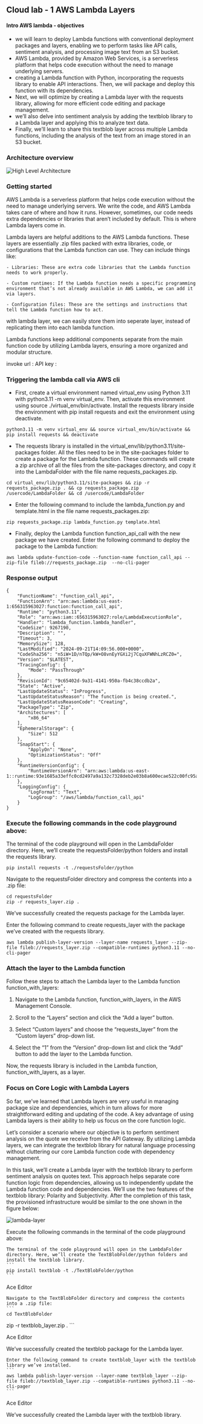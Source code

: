 
## Cloud lab - 1 AWS Lambda Layers

#### Intro AWS lambda - objectives
- we will learn to deploy Lambda functions with conventional deployment packages and layers, enabling we to perform tasks like API calls, sentiment analysis, and processing image text from an S3 bucket.
- AWS Lambda, provided by Amazon Web Services, is a serverless platform that helps code execution without the need to manage underlying servers. 
- creating a Lambda function with Python, incorporating the requests library to enable API interactions. Then, we will package and deploy this function with its dependencies. 
- Next, we will optimize by creating a Lambda layer with the requests library, allowing for more efficient code editing and package management. 
- we’ll also delve into sentiment analysis by adding the textblob library to a Lambda layer and applying this to analyze text data. 
- Finally, we’ll learn to share this textblob layer across multiple Lambda functions, including the analysis of the text from an image stored in an S3 bucket.

### Architecture overview

![High Level Architecture](https://github.com/Ms-Shahid/cloud-labs/blob/master/resoruces/AWS%20Lambda%20Layers.png)


### Getting started 

AWS Lambda is a serverless platform that helps code execution without the need to manage underlying servers. We write the code, and AWS Lambda takes care of where and how it runs. However, sometimes, our code needs extra dependencies or libraries that aren’t included by default. This is where Lambda layers come in.

Lambda layers are helpful additions to the AWS Lambda functions. These layers are essentially .zip files packed with extra libraries, code, or configurations that the Lambda function can use. They can include things like:

    - Libraries: These are extra code libraries that the Lambda function needs to work properly.

    - Custom runtimes: If the Lambda function needs a specific programming environment that’s not already available in AWS Lambda, we can add it via layers.

    - Configuration files: These are the settings and instructions that tell the Lambda function how to act.

with lambda layer, we can easily store them into seperate layer, instead of replicating them into each lambda function. 

Lambda functions keep additional components separate from the main function code by utilizing Lambda layers, ensuring a more organized and modular structure.

invoke url : 
API key : 

### Triggering the lambda call via AWS cli

- First, create a virtual environment named virtual_env using Python 3.11 with python3.11 -m venv virtual_env. Then, activate this environment using source ./virtual_env/bin/activate. Install the requests library inside the environment with pip install requests and exit the environment using deactivate.

```
python3.11 -m venv virtual_env && source virtual_env/bin/activate && pip install requests && deactivate
```

- The requests library is installed in the virtual_env/lib/python3.11/site-packages folder. All the files need to be in the site-packages folder to create a package for the Lambda function. These commands will create a zip archive of all the files from the site-packages directory, and copy it into the LambdaFolder with the file name requests_packages.zip.

```
cd virtual_env/lib/python3.11/site-packages && zip -r requests_package.zip . && cp requests_package.zip /usercode/LambdaFolder && cd /usercode/LambdaFolder
```

- Enter the following command to include the lambda_function.py and template.html in the file name requests_packages.zip:
```
zip requests_package.zip lambda_function.py template.html
```

- Finally, deploy the Lambda function function_api_call with the new package we have created. Enter the following command to deploy the package to the Lambda function:
```
aws lambda update-function-code --function-name function_call_api --zip-file fileb://requests_package.zip  --no-cli-pager
```

### Response output 
```
{
    "FunctionName": "function_call_api",
    "FunctionArn": "arn:aws:lambda:us-east-1:656315963027:function:function_call_api",
    "Runtime": "python3.11",
    "Role": "arn:aws:iam::656315963027:role/LambdaExecutionRole",
    "Handler": "lambda_function.lambda_handler",
    "CodeSize": 9267190,
    "Description": "",
    "Timeout": 3,
    "MemorySize": 128,
    "LastModified": "2024-09-21T14:09:56.000+0000",
    "CodeSha256": "n5iW+1D/nTQp/kW+O8vnEyYGXi2j7CquXFWNhLzRCZ0=",
    "Version": "$LATEST",
    "TracingConfig": {
        "Mode": "PassThrough"
    },
    "RevisionId": "9c65402d-9a31-4141-950a-fb4c38ccdb2a",
    "State": "Active",
    "LastUpdateStatus": "InProgress",
    "LastUpdateStatusReason": "The function is being created.",
    "LastUpdateStatusReasonCode": "Creating",
    "PackageType": "Zip",
    "Architectures": [
        "x86_64"
    ],
    "EphemeralStorage": {
        "Size": 512
    },
    "SnapStart": {
        "ApplyOn": "None",
        "OptimizationStatus": "Off"
    },
    "RuntimeVersionConfig": {
        "RuntimeVersionArn": "arn:aws:lambda:us-east-1::runtime:93e1685a33effc0cd2497a9a132c7328deb2e03b8a600ecae522c00fc95a1c8f"
    },
    "LoggingConfig": {
        "LogFormat": "Text",
        "LogGroup": "/aws/lambda/function_call_api"
    }
}
```

### Execute the following commands in the code playground above:

The terminal of the code playground will open in the LambdaFolder directory. Here, we’ll create the requestsFolder/python folders and install the requests library.
```
pip install requests -t ./requestsFolder/python
```

Navigate to the requestsFolder directory and compress the contents into a .zip file:
```
cd requestsFolder
zip -r requests_layer.zip .
```

We’ve successfully created the requests package for the Lambda layer.

Enter the following command to create requests_layer with the package we’ve created with the requests library.
```
aws lambda publish-layer-version --layer-name requests_layer --zip-file fileb://requests_layer.zip --compatible-runtimes python3.11 --no-cli-pager
```

### Attach the layer to the Lambda function

Follow these steps to attach the Lambda layer to the Lambda function function_with_layers:

1. Navigate to the Lambda function, function_with_layers, in the AWS Management Console.

2. Scroll to the “Layers” section and click the “Add a layer” button.

3. Select “Custom layers” and choose the “requests_layer” from the “Custom layers” drop-down list.

4. Select the “1” from the “Version” drop-down list and click the “Add” button to add the layer to the Lambda function.

Now, the requests library is included in the Lambda function, function_with_layers, as a layer.


### Focus on Core Logic with Lambda Layers

So far, we’ve learned that Lambda layers are very useful in managing package size and dependencies, which in turn allows for more straightforward editing and updating of the code. A key advantage of using Lambda layers is their ability to help us focus on the core function logic.

Let’s consider a scenario where our objective is to perform sentiment analysis on the quote we receive from the API Gateway. By utilizing Lambda layers, we can integrate the textblob library for natural language processing without cluttering our core Lambda function code with dependency management.

In this task, we’ll create a Lambda layer with the textblob library to perform sentiment analysis on quotes text. This approach helps separate core function logic from dependencies, allowing us to independently update the Lambda function code and dependencies. We’ll use the two features of the textblob library: Polarity and Subjectivity. After the completion of this task, the provisioned infrastructure would be similar to the one shown in the figure below:

![lambda-layer](https://github.com/Ms-Shahid/cloud-labs/blob/master/resoruces/lambda-layer.png)


Execute the following commands in the terminal of the code playground above:

    The terminal of the code playground will open in the LambdaFolder directory. Here, we’ll create the TextBlobFolder/python folders and install the textblob library.
    ```
    pip install textblob -t ./TextBlobFolder/python
    ```

Ace Editor

    Navigate to the TextBlobFolder directory and compress the contents into a .zip file:
    ```
    cd TextBlobFolder
zip -r textblob_layer.zip .
    ```

Ace Editor

We’ve successfully created the textblob package for the Lambda layer.

    Enter the following command to create textblob_layer with the textblob library we’ve installed.
    ```
    aws lambda publish-layer-version --layer-name textblob_layer --zip-file fileb://textblob_layer.zip --compatible-runtimes python3.11 --no-cli-pager
    ```

Ace Editor

We’ve successfully created the Lambda layer with the textblob library.
